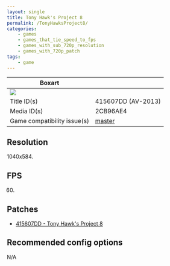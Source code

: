 ```yaml
---
layout: single
title: Tony Hawk's Project 8
permalink: /TonyHawksProject8/
categories:
    - games
    - games_that_tie_speed_to_fps
    - games_with_sub_720p_resolution
    - games_with_720p_patch
tags:
    - game
---
```


| Boxart      |                    |
| ------      | ---                |
| ![](https://upload.wikimedia.org/wikipedia/en/8/8c/Tony_Hawk%27s_Project_8_cover.jpg) | |
| Title ID(s) | 415607DD (AV-2013) |
| Media ID(s) | 2CB96AE4           |
| Game compatibility issue(s) | [master](https://github.com/xenia-project/game-compatibility/issues/956) |

## Resolution
1040x584.

## FPS
60.

## Patches
* [415607DD - Tony Hawk's Project 8](https://github.com/xenia-canary/game-patches/blob/main/patches/415607DD%20-%20Tony%20Hawk's%20Project%208.toml)

## Recommended config options
N/A
